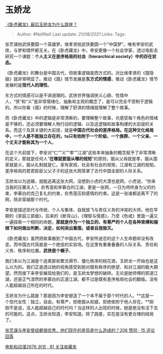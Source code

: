 # 玉娇龙
[《卧虎藏龙》最后玉娇龙为什么跳崖？](https://www.zhihu.com/question/30963769/answer/503433751)

> Author: #NellNell
Last update: *21/08/2021*
Links:
Tags:

张艺谋拍武侠要圆一个英雄梦。侯孝贤拍武侠要圆一个“中国梦”。唯有李安的武侠，与梦和情怀都无关。在《卧虎藏龙》中，李安更像一个社会学家，透过电影去研究一个课题：**个人主义在差序格局的社会（hierarchical society）中的存在状态。**

《卧虎藏龙》的舞台是中国古代，但故事逻辑是西方式的。对比侯孝贤的《聂隐娘》就非常明显了。推动《聂》情节发展是**东方式的情感**，推动《卧虎藏龙》情节发展的是**现代人的理性**。

东方式的情感可以是不讲道理的。武侠世界强调侠义心肠、性情中人，“侠”和“义”是非常情绪化、抽象和主观的概念了，是可以完全不受制于逻辑的。所以你看《聂》的时候，理解了舒淇的情绪就理解了整个故事。

而《卧虎藏龙》中的逻辑是非常清晰的，要理解整个故事，光感受每个角色的情绪是不够的，还必须要理解人物行动的逻辑、以及这逻辑和故事构建的大前提的关系。而这个及其关键的大前提，就是**中国古代社会的差序格局。在这种文化格局中，一个人是不能独立存在的，ta只有依附于一个阶级、一个族群、一个父亲、一个丈夫才能称其为一个人**。

在这个大前提下，李安对“仁”“义”“孝”“江湖”这些本来抽象的概念赋予了非常清晰的定义，那就是任何人“**在哪就要服从哪的规矩**”的原则，服从父母就是孝，服从国家就是义，服从礼制就是仁。家有家规，社会有社会的规矩，江湖有江湖的规矩。差序格局的君君臣臣父父子子的这张大网笼罩了古代中国全部的人际关系。

玉娇龙以为逃婚，就能逃离这张大网，没想到小虎的大漠也是网，小虎说，“你来当我的压寨夫人”。俞秀莲和李慕白的江湖，更是一张网，一日为师终身为父的约束，李慕白的克己复礼的约束，俞秀莲压抑感情的约束。这是一张谁都逃离不了的网，除非穿越那个时代。

李安是描述现代与传统、个人与集体、自我放飞与责任义务的冲突的大师。他在早期的《家庭三部曲》，后来的《断背山》，《理智与情感》，乃至《色戒》里面一遍又一遍探索一个相同的命题，**那就是作为一个独立的、有尊严的个人在各种束缚和捆绑下如何做出判断、决定，如何突出重围，或者自我毁灭。**

《卧虎藏龙》虽然把故事搬到了中国古代，李安所迷恋的这个人生命题却没有改变。而中国古代简直是一个绝佳的实验场。在这里有重重叠叠的人际关系、责任和义务、秩序和位置。**武侠是个幌子**。

我们本以为江湖是个逃离那些繁文缛节、僵化秩序的桃花源，玉娇龙一开始也是这么以为的。我们正是透过她的视角感受到她对既有秩序的绝望、和对江湖的极大期望。然而接下来李安展现给我们的，是玉娇龙梦想的破碎。无论是她师傅的邪道江湖，还是正气凛然的李慕白的正道江湖，都不过是既有差序格局社会的翻版。没有人能超越自己所在的时代。

玉娇龙为什么跳崖？那是因为李安塑造了一个本不属于那个时代的人。**这是一个现代女性：独立，自由，有尊严，拒绝服从权威，拒绝依附于他人存在。**刚刚不是说，没人能超越自己的时代吗？当这样的人出现的时候，她是绝没有活下去的可能的。这点，玉娇龙知道，李安知道。除了跳崖，实在是没有更合理的结局了。

[张艺谋与李安曾经都很优秀，他们现在的差异是什么造成的？206 赞同 · 15 评论回答](https://www.zhihu.com/question/20571696/answer/660007810)

[电影和动漫2676 浏览 · 81 关注收藏夹](https://www.zhihu.com/collection/313818721)
